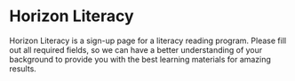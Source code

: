 # Horizon Literacy

Horizon Literacy is a sign-up page for a literacy reading program. Please fill out all required fields, so we can have a better understanding of your background to provide you with the best learning materials for amazing results.
